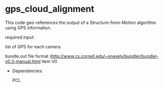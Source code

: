 # gps_cloud_alignment


This code geo-references the output of a Structure-from-Motion algorithm using GPS information.

required input:

list of GPS for each camera

bundle.out file format (http://www.cs.cornell.edu/~snavely/bundler/bundler-v0.3-manual.html item VI)

- Dependencies:

  PCL 
